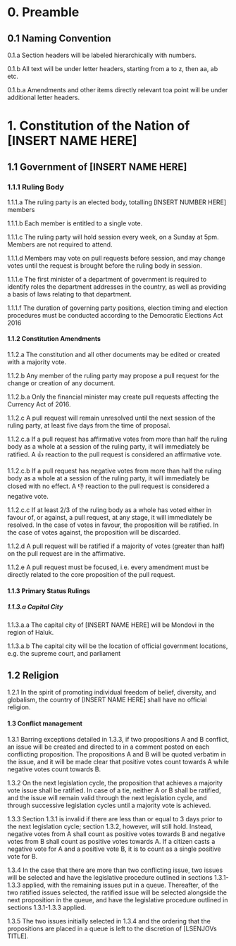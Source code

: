 # 0. Preamble

## 0.1 Naming Convention

0.1.a Section headers will be labeled hierarchically with numbers.

0.1.b All text will be under letter headers, starting from a to z, then aa, ab etc.

0.1.b.a Amendments and other items directly relevant toa  point will be under additional letter headers.

# 1. Constitution of the Nation of [INSERT NAME HERE]

## 1.1 Government of [INSERT NAME HERE]

### 1.1.1 Ruling Body

1.1.1.a The ruling party is an elected body, totalling [INSERT NUMBER HERE] members

1.1.1.b Each member is entitled to a single vote.

1.1.1.c The ruling party will hold session every week, on a Sunday at 5pm. Members are not required to attend.

1.1.1.d Members may vote on pull requests before session, and may change votes until the request is brought before the ruling body in session.

1.1.1.e The first minister of a department of government is required to identify roles the department addresses in the country, as well as providing a basis of laws relating to that department.

1.1.1.f The duration of governing party positions, election timing and election procedures must be conducted according to the Democratic Elections Act 2016

#### 1.1.2 Constitution Amendments

1.1.2.a The constitution and all other documents may be edited or created with a majority vote.

1.1.2.b Any member of the ruling party may propose a pull request for the change or creation of any document.

1.1.2.b.a Only the financial minister may create pull requests affecting the Currency Act of 2016.

1.1.2.c A pull request will remain unresolved until the next session of the ruling party, at least five days from the time of proposal.

1.1.2.c.a If a pull request has affirmative votes from more than half the ruling body as a whole at a session of the ruling party, it will immediately be ratified. A :+1: reaction to the pull request is considered an affirmative vote.

1.1.2.c.b If a pull request has negative votes from more than half the ruling body as a whole at a session of the ruling party, it will immediately be closed with no effect. A :-1: reaction to the pull request is considered a negative vote.

1.1.2.c.c If at least 2/3 of the ruling body as a whole has voted either in favour of, or against, a pull request, at any stage, it will immediately be resolved. In the case of votes in favour, the proposition will be ratified. In the case of votes against, the proposition will be discarded.

1.1.2.d A pull request will be ratified if a majority of votes (greater than half) on the pull request are in the affirmative.

1.1.2.e A pull request must be focused, i.e. every amendment must be directly related to the core proposition of the pull request.

#### 1.1.3 Primary Status Rulings

##### 1.1.3.a Capital City

1.1.3.a.a The capital city of [INSERT NAME HERE] will be Mondovi in the region of Haluk.

1.1.3.a.b The capital city will be the location of official government locations, e.g. the supreme court, and parliament

## 1.2 Religion

1.2.1 In the spirit of promoting individual freedom of belief, diversity, and globalism, the country of [INSERT NAME HERE] shall have no official religion.

#### 1.3 Conflict management

1.3.1 Barring exceptions detailed in 1.3.3, if two propositions A and B conflict, an issue will be created and directed to in a comment posted on each conflicting proposition.  The propositions A and B will be quoted verbatim in the issue, and it will be made clear that positive votes count towards A while negative votes count towards B. 

1.3.2 On the next legislation cycle, the proposition that achieves a majority vote issue shall be ratified. In case of a tie, neither A or B shall be ratified, and the issue will remain valid through the next legislation cycle, and through successive legislation cycles until a majority vote is achieved.  

1.3.3 Section 1.3.1 is invalid if there are less than or equal to 3 days prior to the next legislation cycle; section 1.3.2, however, will still hold. Instead, negative votes from A shall count as positive votes towards B and negative votes from B shall count as positive votes towards A. If a citizen casts a negative vote for A and a positive vote B, it is to count as a single positive vote for B. 

1.3.4 In the case that there are more than two conflicting issue, two issues will be selected and have the legislative procedure outlined in sections 1.3.1-1.3.3 applied, with the remaining issues put in a queue.  Thereafter, of the two ratified issues selected, the ratified issue will be selected alongside the next proposition in the queue, and have the legislative procedure outlined in sections 1.3.1-1.3.3 applied.  

1.3.5 The two issues initially selected in 1.3.4 and the ordering that the propositions are placed in a queue is left to the discretion of [LSENJOVs TITLE].
